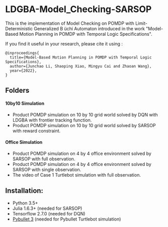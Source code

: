 # LDGBA-Model_Checking-SARSOP
This is the implementation of Model Checking on POMDP with Limit-Deterministic Generalized B ̈uchi Automaton introduced in the work "Model-Based Motion Planning in POMDP
with Temporal Logic Specifications".

If you find it useful in your research, please cite it using :

```
@inproceedings{
  title={Model-Based Motion Planning in POMDP with Temporal Logic Specifications},
  author={Junchao Li, Shaoping Xiao, Mingyu Cai and Zhaoan Wang},
  year={2022},
}
```
## Folders
#### 10by10 Simulation
  - Product POMDP simulation on 10 by 10 grid world solved by DQN with LDGBA with frontier tracking function.
  - Product POMDP simulation on 10 by 10 grid world solved by SARSOP with reward constraint.
  
#### Office Simulation
  - Product POMDP simulation on 4 by 4 office environment solved by SARSOP with full observation.
  - Product POMDP simulation on 4 by 4 office environment solved by SARSOP with single observation.
  - The video of Case 1 Turtlebot simulation with full observation.
  
## Installation:
  - Python 3.5+
  - Julia 1.6.3+ (needed for SARSOP)
  - Tensorflow 2.7.0 (needed for DQN)
  - [Pybullet 3](https://github.com/bulletphysics/bullet3) (needed for Pybullet Turtlebot simulation)
  
